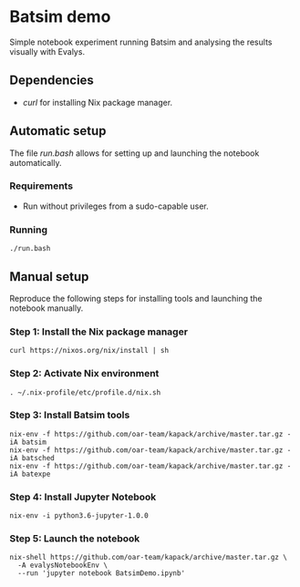 # Batsim demo

Simple notebook experiment running Batsim and analysing the results visually with Evalys.

## Dependencies

- *curl* for installing Nix package manager.

## Automatic setup

The file *run.bash* allows for setting up and launching the notebook automatically.

### Requirements

- Run without privileges from a sudo-capable user.

### Running

```shell
./run.bash
```

## Manual setup

Reproduce the following steps for installing tools and launching the notebook manually.

### Step 1: Install the Nix package manager

```shell
curl https://nixos.org/nix/install | sh
```

### Step 2: Activate Nix environment

```shell
. ~/.nix-profile/etc/profile.d/nix.sh
```

### Step 3: Install Batsim tools

```shell
nix-env -f https://github.com/oar-team/kapack/archive/master.tar.gz -iA batsim
nix-env -f https://github.com/oar-team/kapack/archive/master.tar.gz -iA batsched
nix-env -f https://github.com/oar-team/kapack/archive/master.tar.gz -iA batexpe
```

### Step 4: Install Jupyter Notebook

```shell
nix-env -i python3.6-jupyter-1.0.0
```

### Step 5: Launch the notebook

```shell
nix-shell https://github.com/oar-team/kapack/archive/master.tar.gz \
  -A evalysNotebookEnv \
  --run 'jupyter notebook BatsimDemo.ipynb'
```